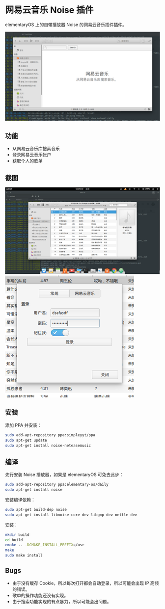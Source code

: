 # 网易云音乐 Noise 插件

elementaryOS 上的自带播放器 Noise 的网易云音乐插件插件。

![](screenshot/screenshot1.png)

## 功能

 * 从网易云音乐库搜索音乐
 * 登录网易云音乐帐户
 * 获取个人的歌单

## 截图

![](screenshot/screenshot2.png)
![](screenshot/screenshot3.png)

## 安装

添加 PPA 并安装：

```sh
sudo add-apt-repository ppa:simpleyyt/ppa
sudo apt-get update
sudo apt-get install noise-neteasemusic
```

## 编译

先行安装 Noise 播放器，如果是 elementaryOS 可免去此步：

```sh
sudo add-apt-repository ppa:elementary-os/daily
sudo apt-get install noise
```

安装编译依赖：

```sh
sudo apt-get build-dep noise
sudo apt-get install libnoise-core-dev libgmp-dev nettle-dev
```

安装：

```sh
mkdir build
cd build
cmake .. -DCMAKE_INSTALL_PREFIX=/usr
make
sudo make install
```

## Bugs

 * 由于没有缓存 Cookie，所以每次打开都会自动登录，所以可能会出现 IP 高频的错误。
 * 歌单的操作功能还没有实现。
 * 由于搜索功能实现的有点暴力，所以可能会出问题。
